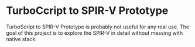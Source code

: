 # TurboCcript to SPIR-V Prototype
TurboScript to SPIR-V Prototype is probably not useful for any real use. The goal of this project is to explore the SPIR-V in detail without messing with native stack.
